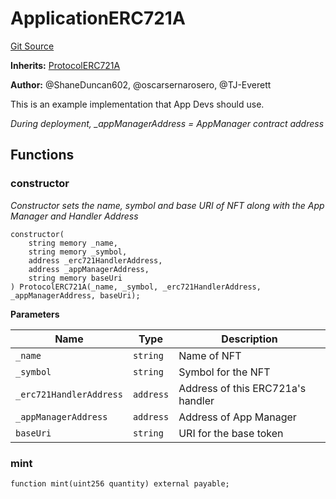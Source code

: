 # ApplicationERC721A
[Git Source](https://github.com/thrackle-io/Tron/blob/0f66d21b157a740e3d9acae765069e378935a031/src/example/ApplicationERC721A.sol)

**Inherits:**
[ProtocolERC721A](/src/token/ProtocolERC721A.sol/contract.ProtocolERC721A.md)

**Author:**
@ShaneDuncan602, @oscarsernarosero, @TJ-Everett

This is an example implementation that App Devs should use.

*During deployment,  _appManagerAddress = AppManager contract address*


## Functions
### constructor

*Constructor sets the name, symbol and base URI of NFT along with the App Manager and Handler Address*


```solidity
constructor(
    string memory _name,
    string memory _symbol,
    address _erc721HandlerAddress,
    address _appManagerAddress,
    string memory baseUri
) ProtocolERC721A(_name, _symbol, _erc721HandlerAddress, _appManagerAddress, baseUri);
```
**Parameters**

|Name|Type|Description|
|----|----|-----------|
|`_name`|`string`|Name of NFT|
|`_symbol`|`string`|Symbol for the NFT|
|`_erc721HandlerAddress`|`address`|Address of this ERC721a's handler|
|`_appManagerAddress`|`address`|Address of App Manager|
|`baseUri`|`string`|URI for the base token|


### mint


```solidity
function mint(uint256 quantity) external payable;
```

